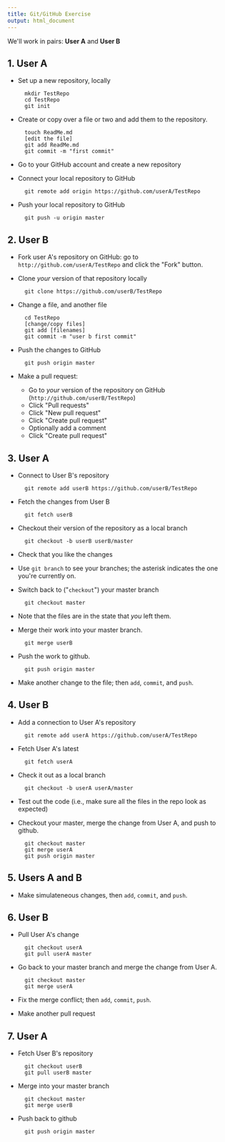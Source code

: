 ```yaml
---
title: Git/GitHub Exercise
output: html_document
---
```


We'll work in pairs: **User A** and **User B**

## 1. User A

- Set up a new repository, locally

        mkdir TestRepo
        cd TestRepo
        git init

- Create or copy over a file or two and add them to the repository.

        touch ReadMe.md
        [edit the file]
        git add ReadMe.md
        git commit -m "first commit"

- Go to your GitHub account and create a new repository

- Connect your local repository to GitHub

        git remote add origin https://github.com/userA/TestRepo

- Push your local repository to GitHub

        git push -u origin master

## 2. User B

- Fork user A's repository on GitHub: go to
  `http://github.com/userA/TestRepo` and click the "Fork" button.

- Clone _your_ version of that repository locally

        git clone https://github.com/userB/TestRepo

- Change a file, and another file

        cd TestRepo
        [change/copy files]
        git add [filenames]
        git commit -m "user b first commit"

- Push the changes to GitHub

        git push origin master

- Make a pull request:

    - Go to _your_ version of the repository on GitHub
      (`http://github.com/userB/TestRepo`)
    - Click "Pull requests"
    - Click "New pull request"
    - Click "Create pull request"
    - Optionally add a comment
    - Click "Create pull request"

## 3. User A

- Connect to User B's repository

        git remote add userB https://github.com/userB/TestRepo

- Fetch the changes from User B

        git fetch userB

- Checkout their version of the repository as a local branch

        git checkout -b userB userB/master

- Check that you like the changes

- Use `git branch` to see your branches; the asterisk indicates the
  one you're currently on.

- Switch back to ("`checkout`") your master branch

        git checkout master

- Note that the files are in the state that _you_ left them.

- Merge their work into your master branch.

        git merge userB

- Push the work to github.

        git push origin master

- Make another change to the file; then `add`, `commit`, and `push`.

## 4. User B

- Add a connection to User A's repository

        git remote add userA https://github.com/userA/TestRepo

- Fetch User A's latest

        git fetch userA

- Check it out as a local branch

        git checkout -b userA userA/master

- Test out the code (i.e., make sure all the files in the repo look as expected)

- Checkout your master, merge the change from User A, and push to
  github.

        git checkout master
        git merge userA
        git push origin master

## 5. Users A and B

- Make simulateneous changes, then `add`, `commit`, and `push`.

## 6. User B

- Pull User A's change

        git checkout userA
        git pull userA master

- Go back to your master branch and merge the change from User A.

        git checkout master
        git merge userA

- Fix the merge conflict; then `add`, `commit`, `push`.

- Make another pull request

## 7. User A

- Fetch User B's repository

        git checkout userB
        git pull userB master

- Merge into your master branch

        git checkout master
        git merge userB

- Push back to github

        git push origin master